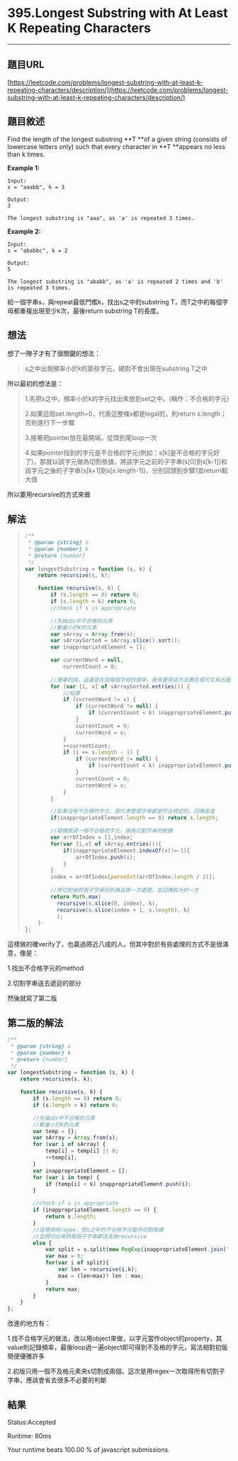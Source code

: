 # 395.Longest Substring with At Least K Repeating Characters

---

## 題目URL

[https://leetcode.com/problems/longest-substring-with-at-least-k-repeating-characters/description/](https://leetcode.com/problems/longest-substring-with-at-least-k-repeating-characters/description/)

## 題目敘述

Find the length of the longest substring **T **of a given string \(consists of lowercase letters only\) such that every character in **T **appears no less than k times.

**Example 1:**

```
Input:
s = "aaabb", k = 3

Output:
3

The longest substring is "aaa", as 'a' is repeated 3 times.
```

**Example 2:**

```
Input:
s = "ababbc", k = 2

Output:
5

The longest substring is "ababb", as 'a' is repeated 2 times and 'b' is repeated 3 times.
```

給一個字串s，與repeat最低門檻k，找出s之中的substring T，而T之中的每個字母都重複出現至少k次，最後return substring T的長度。

## 想法

想了一陣子才有了很關鍵的想法：

> s之中出現頻率小於k的那些字元，絕對不會出現在substring T之中

所以最初的想法是：

> 1.先把s之中，頻率小於k的字元找出來放到set之中。\(稱作：不合格的字元\)
>
> 2.如果這個set.length=0，代表這整條s都是legal的，則return s.length；否則進行下一步驟
>
> 3.接著把pointer放在最開端，從頭到尾loop一次
>
> 4.如果pointer指到的字元是不合格的字元\(例如：s\[k\]是不合格的字元好了\)，那就以該字元做為切割依據，將該字元之前的子字串\(s\[0\]到s\[k-1\]\)和該字元之後的子字串\(s\[k+1\]到s\[s.length-1\]\)，分別回頭到步驟1並return較大值

所以要用recursive的方式來做

## 解法

> ```js
> /**
>  * @param {string} s
>  * @param {number} k
>  * @return {number}
>  */
> var longestSubstring = function (s, k) {
>     return recursive(s, k);
>
>     function recursive(s, k) {
>         if (s.length == 0) return 0;
>         if (s.length < k) return 0;
>         //check if s is appropriate
>
>         //先抽出s中不合格的元素
>         //數量小於K的元素
>         var sArray = Array.from(s);
>         var sArraySorted = sArray.slice().sort();
>         var inappropriateElement = [];
>
>         var currentWord = null,
>             currentCount = 0;
>         
>         //簡單的說，這邊是在找每個字母的頻率，後來覺得這方法實在很冗又易出錯
>         for (var [i, v] of sArraySorted.entries()) {
>             //結算
>             if (currentWord != v) {
>                 if (currentWord != null) {
>                     if (currentCount < k) inappropriateElement.push(currentWord);
>                 }
>                 currentCount = 0;
>                 currentWord = v;
>             }
>             ++currentCount;
>             if (i == s.length - 1) {
>                 if (currentWord != null) {
>                     if (currentCount < k) inappropriateElement.push(currentWord);
>                 }
>                 currentCount = 0;
>                 currentWord = v;
>             }
>         }
>
>         //如果沒有不合格的字元，那代表整個字串都是符合規定的，回傳長度
>         if(inappropriateElement.length == 0) return s.length;
>
>         //隨機挑選一個不合格的字元，做為切割字串的依據
>         var arrOfIndex = [],index;
>         for(var [i,v] of sArray.entries()){
>             if(inappropriateElement.indexOf(v)!=-1){
>                 arrOfIndex.push(i);
>             }
>         }
>         index = arrOfIndex[parseInt(arrOfIndex.length / 2)];
>         
>         //將切割後的兩子字串分別再去做一次處理，並回傳較大的一方
>         return Math.max(
>           recursive(s.slice(0, index), k),
>           recursive(s.slice(index + 1, s.length), k)
>           );           
>     }
> };
> ```

這樣做的確verify了，也贏過將近八成的人，但其中對於有些處理的方式不是很滿意，像是：

1.找出不合格字元的method

2.切割字串送去遞迴的部分

然後就寫了第二版



## 第二版的解法

```js
/**
 * @param {string} s
 * @param {number} k
 * @return {number}
 */
var longestSubstring = function (s, k) {
    return recursive(s, k);

    function recursive(s, k) {
        if (s.length == 0) return 0;
        if (s.length < k) return 0;

        //先抽出s中不合格的元素
        //數量小於K的元素
        var temp = {};
        var sArray = Array.from(s);
        for (var i of sArray) {
            temp[i] = temp[i] || 0;
            ++temp[i];
        }
        var inappropriateElement = [];
        for (var i in temp) {
            if (temp[i] < k) inappropriateElement.push(i);
        }

        //check if s is appropriate
        if (inappropriateElement.length == 0) {
            return s.length;
        } 
        //這裡使用regex，把s之中的不合格字元當作切割依據
        //並將切出來的每個子字串都送去做recursive
        else {
            var split = s.split(new RegExp(inappropriateElement.join('|')));
            var max = 0;
            for(var i of split){
                var len = recursive(i,k);
                max = (len>max)? len : max;
            }
            return max;
        }
    }
};
```

改進的地方有：

1.找不合格字元的做法，改以用object來做，以字元當作object的property，其value則記錄頻率，最後loop過一遍object即可得到不及格的字元，寫法相對初版簡便優雅許多

2.初版只用一個不及格元素央s切割成兩個，這次是用regex一次取得所有切割子字串，應該會省去很多不必要的判斷



## 結果

Status:Accepted

Runtime: 80ms

Your runtime beats 100.00 % of javascript submissions.



